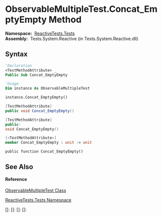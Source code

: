 # ObservableMultipleTest.Concat\_EmptyEmpty Method

**Namespace:**  [ReactiveTests.Tests](ReactiveTests.Tests\ReactiveTests.Tests.md)  
**Assembly:**  Tests.System.Reactive (in Tests.System.Reactive.dll)

## Syntax

```vb
'Declaration
<TestMethodAttribute> _
Public Sub Concat_EmptyEmpty
```

```vb
'Usage
Dim instance As ObservableMultipleTest

instance.Concat_EmptyEmpty()
```

```csharp
[TestMethodAttribute]
public void Concat_EmptyEmpty()
```

```c++
[TestMethodAttribute]
public:
void Concat_EmptyEmpty()
```

```fsharp
[<TestMethodAttribute>]
member Concat_EmptyEmpty : unit -> unit 
```

```jscript
public function Concat_EmptyEmpty()
```

## See Also

#### Reference

[ObservableMultipleTest Class](ObservableMultipleTest\ObservableMultipleTest.md)

[ReactiveTests.Tests Namespace](ReactiveTests.Tests\ReactiveTests.Tests.md)

[]: 
[]: 
[]: 
[]: 